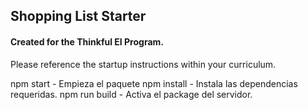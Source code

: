 ## Shopping List Starter

#### Created for the Thinkful EI Program.

Please reference the startup instructions within your curriculum.

npm start - Empieza el paquete
npm install - Instala las dependencias requeridas.
npm run build - Activa el package del servidor.
